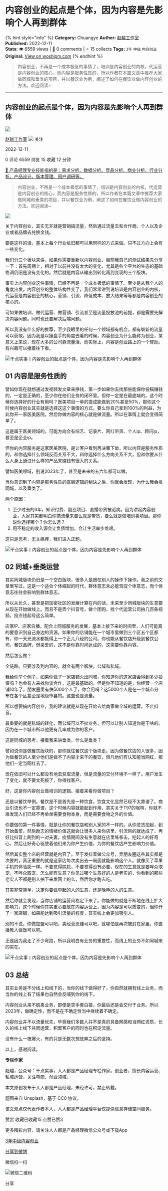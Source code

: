 # 内容创业的起点是个体，因为内容是先影响个人再到群体
{% hint style="info" %}
**Category:** Chuangye
**Author:** [赵越工作室](https://www.woshipm.com/u/1458436)
**Published:** 2022-12-11  
**Stats:** 👁️ 6559 views | 💬 0 comments | ⭐ 15 collects
**Tags:** `3年` `中级` `内容创业`
**Original:** [View on woshipm.com](https://www.woshipm.com/chuangye/5702126.html)
{% endhint %}
> 内容创业，不再是一个成本极低的事情了，培训是内容创业的内核，代运营是内容创业的核心，而内容是服务性质的，所以作者在本篇文章中推荐大家做同城和垂类的项目，并以餐饮业为例，阐述了如何在餐饮业做内容创业的方法。欢迎阅读~

---

## 内容创业的起点是个体，因为内容是先影响个人再到群体

[![](https://static.woshipm.com/APP_U_202209_20220901001029_6681.jpg?imageView2/1/w/72/h/72/q/100)](https://www.woshipm.com/u/1458436)

[赵越工作室](https://www.woshipm.com/u/1458436) ![](https://static.woshipm.com/tag/1121_1@2x.png) 关注

2022-12-11

0 评论 6559 浏览 15 收藏 12 分钟

[🔗 产品经理专业技能指的是：需求分析、数据分析、竞品分析、商业分析、行业分析、产品设计、版本管理、用户调研等。](https://ke.qidianla.com/courses/90pm)

> 内容创业，不再是一个成本极低的事情了，培训是内容创业的内核，代运营是内容创业的核心，而内容是服务性质的，所以作者在本篇文章中推荐大家做同城和垂类的项目，并以餐饮业为例，阐述了如何在餐饮业做内容创业的方法。欢迎阅读~

![](https://image.woshipm.com/wp-files/2022/12/FxtSAasU8LI6FdLbX2bS.jpg)

关于内容创业，其实无非就是营销搞流量，然后通过流量去和合作商、个人以及企业或者品牌去兑换金钱。

要是这样的话，基本上每个行业依旧都可以用同样的方式来做。只不过方向上会有一些变化。

我们分三个板块来讲，如果你需要重新以内容创业，目前我自己的测试结果先分享一下：首先周期上，相对于以前并没有太大的变化，尤其是各个平台的生态的基础格调仍旧是没有变化的。然后就是内容从输出到转化再到变现的三个版块。

事实上内容创业这件事情，已经不再是一个成本极低的事情了。至少是从我个人的角度出发，内容创业的整体结构性变了，我们常常讲到说培训是内容创业的内核，代运营是内容创业的核心，营销、引流、降低成本、放大结果等等都是内容创业的核心的。

可如果做培训、做代运营、做营销、引流甚至是流量投放池的前提，都是需要先解决内容问题。同时也还要解决后端问题。

所以我没有什么好的推荐，至少我眼里的任何一个领域都有机会，都有崭新的流量可以获取。因为我是以操盘手的角度去看的时候，内容创业为什么能称为创业，某意义上来说，现在大多的公司靠流量活，而实际上，内容是创业路上的一个臂助。有兴趣可以接着往下看。

![干点实事丨内容创业的起点是个体，因为内容是先影响个人再到群体](https://image.woshipm.com/wp-files/2022/12/DeUu6Ivi7AVUeYwv5DBh.jpeg)

## 01 内容是服务性质的

譬如你现在就想通过发视频发文章来挣钱，第一步如果你去找那些能保你投稿赚钱的，一定是正确的，至少你在他们业务的闭环里。但你一定是在最底端的。这个时候你选择好的行业有用吗？医美项目一单的提成能做到20%甚至50%，那你这个时候内容创业其实就是选择这这个事情的方式，要么你自己拿到100%的利益，为此你开一家医美医院。然后你做内容的核心就是做流量。所以在事情上就会变得简单了。

这是属于医美领域的，可能方向会有综艺、记录片、网红带货、个人ip、顾问ip，甚至是企业ip。

但你的内容服务是这家医美医院，是让客户看到再决策下单，所以内容是服务性质的，和你选择什么领域反而关系不大，和你选择什么方向关系不大，但和你要从什么人身上通过什么样的产品来赚钱有很大的关系。

譬如医美领域，别说2023年了，甚至是未来的五六年都可以做。

当你意识到了内容是服务性质的底层逻辑的秘诀之后，你就会发现，为什么我会推同城，以及垂类了。

两个原因：

1.  至少过去的3年，知识付费、副业项目、直播带货被诟病。因为讲起内容创业，大家其实都明白你搞流量来要么就是带货，要么就是做培训卖项目。那你说你选择哪个？你怎么选？
2.  用不稳定的收入源会让负债增加。会让生活举步维艰。

这只是思考，无关痛痒，我们进入正题。

![干点实事丨内容创业的起点是个体，因为内容是先影响个人再到群体](https://image.woshipm.com/wp-files/2022/12/rylyegujy2bpontuUOaA.jpeg)

## 02 同城+垂类运营

其实同城版块仍旧是一个空白版块，很多人是跟在别人的操作下操作。我之前的文章里写过，这是一个适合个体崛起的时代，群体意志未必能驾驭个体意志，而个体意志往往会影响到群体意志。

所以从长久，甚至是把加密社区的发展计算在内的话，未来至少同城版块的生意要从现在开始做线上。而且不是弄个抖音号，做个团购，找个代运营公司拍几百条视频，投点钱起号这么简单。

店家IP、店家自播，配合上同城服务的发展，基本上接下来的时间里，人们可能真的要意识到自己身边的资源。如果你的店铺能在一个城市里做到三个区五个区都有，你一天光流水都抵得上一个正儿八经的公司。你也能从餐饮店升级到餐饮公司，餐饮品牌，但亲爱的，这不是你靠时间达成的，这需要你靠内容。

然后怎么做？

全链路。只要涉及到内容的，就会有两个版块，公域和私域。

我给你举个例子，如果你做了一家店铺火出同城，你知道你的这家店会得到多少投资吗？也会有人来找你谈合作，这是最基础的。但是你不知道的是，你经营一个店铺10年了，朋友圈里有快5000个人了，你会用吗？这5000个人是在一个城市分布在各个区甚至是地级市县的。这些也是流量。

所以想要搞内容创业，我的建议就是从现在开始去给商家做全域的运营。不止抖音。

最重要的就是私域的转化，而公域可以不扯业务，但可以让别人知道你是干啥的。因为在一个城市所以他更有几率成为你的客户。

这是同城的思考，接着我来讲垂类。什么是垂类？

譬如说你是做餐饮版块的，那你就往餐饮这个版块走。因为做餐饮店的人很多，因为做餐饮的人至少他们是做不了内容才来干的餐饮，但凡他们有认知能当网红，那他们一定当网红去了。

现在依旧可以什么都没有地去获取流量，但是流量的交付环境不一样了。用户发生了变化，就不要太死板了，你得找客户。

好，这是你内容创业做培训的逻辑。接着来看你做项目？

还是以餐饮举例。餐饮是不是首先是一种饮食，饮食文化显然已经不太靠谱了。商业引流也不一定靠谱，这个时候内容就能起到作用，其实关于T97的咖啡，你就不难发现人们已经不再单单需要食物本身，而是需要食物之外的价值。

你要做的第一件事情，就是让你的餐饮店和别人家的不一样的。从你进货拍起，到开始备菜，然后励志的情绪价值这就会让很多人来你店里，引流目的就达成了，再好比抖音上刷到的一对夫妻，疫情期间没有生意就在店里练拳击，挖起人的好奇心，然后让好奇心驱使着他们来为你产生价值，为你的餐饮店产生影响力价值。

然后其实整个店的经营就是内容了。至于发抖音做公众号，弄朋友圈这些其实都是次要的，真正重要的就是这家店每次卖出去一碗面就能影响这个人。就像买了苹果手机的体验感一样。不要觉得尴尬，不要觉得没有必要，现在的生意就是要哗众取宠，不哗众取宠，怎么能有生意？你见过哪个生意好的人是老实的，你看到的那些老实人不都是别人拍下来发网上的么，然后你才跑去吃。

其实非常简单，决定你要做早起的人的生意，还是晚睡的人的生意。

然后你就会发现，当你店铺的运营风格定下来了。你能做的就是不断地在线上扩大影响力，这个时候你其实重心要放在内容运营上，因为内容是可以质变的，但你开了一家店铺，如果能达到吸引流量的程度，其实线上会更加吸引人。

别的不说，你做加盟可以吧，卖经营思维可以吧，就哪怕是再次被封在家里，你直播教人做饭可以吧。

正是因为我走了不少弯路，所以我明白有业务的重要性，而线上的业务不如同城来的实在。

![干点实事丨内容创业的起点是个体，因为内容是先影响个人再到群体](https://image.woshipm.com/wp-files/2022/12/RPxxCrZ4FDpQ5WSILoI1.jpeg)

## 03 总结

其实业务是不分线上和线下的，当你的线下做得好了，你自然就拥有线上业务，而当你的线上有了结果也自然会反哺到你的线下。

内容创业从来不脱离业务，即便是空手套白狼，你最后还是会交付于业务。所以2023年，做确定性，而不是在不确定性当中继续着不确定。

内容创业并不以流量优先，毕竟我们多数人并不是真的具备网感和当网红资质，长久的线上线下共同运营，积累客户的同时也在积淀流量。

没有什么一夜爆火，有的只是无数次想放弃之后的坚持。

以上，感谢阅读。

**专栏作家**

赵越，公众号：干点实事，人人都是产品经理专栏作家。创业者，擅长内容运营、私域运营，关注电商、创业领域。

本文原创发布于人人都是产品经理，未经许可，禁止转载。

题图来自 Unsplash，基于 CC0 协议。

该文观点仅代表作者本人，人人都是产品经理平台仅提供信息存储空间服务。

赞赏 收藏已收藏15 点赞已赞3

更多精彩内容，请关注人人都是产品经理微信公众号或下载App

[3年](https://www.woshipm.com/tag/3%e5%b9%b4)[中级](https://www.woshipm.com/tag/%e4%b8%ad%e7%ba%a7)[内容创业](https://www.woshipm.com/tag/%e5%86%85%e5%ae%b9%e5%88%9b%e4%b8%9a)

[分享到微博](https://service.weibo.com/share/share.php?appkey=2775287854&title=内容创业的起点是个体，因为内容是先影响个人再到群体&url=https://www.woshipm.com/chuangye/5702126.html&pic=https://image.woshipm.com/wp-files/2022/12/FxtSAasU8LI6FdLbX2bS.jpg)

微信扫一扫

![微信二维码](https://api.pwmqr.com/qrcode/create/?url=https://www.woshipm.com/chuangye/5702126.html)

分享